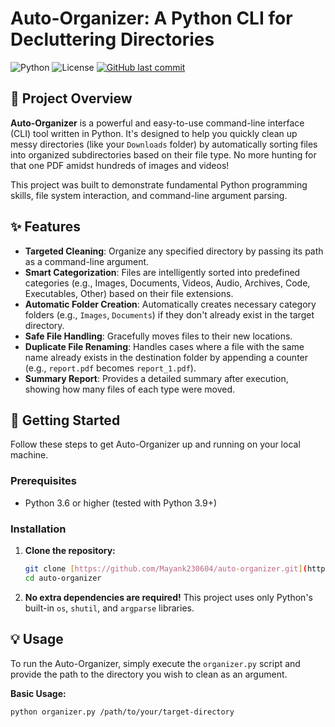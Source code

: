 # Auto-Organizer: A Python CLI for Decluttering Directories

![Python](https://img.shields.io/badge/Python-3.x-blue.svg)
![License](https://img.shields.io/badge/License-MIT-green.svg)
[![GitHub last commit](https://img.shields.io/github/last-commit/Mayank230604/auto-organizer?color=orange)](https://github.com/Mayank230604/auto-organizer/commits/main)

## 🌟 Project Overview

**Auto-Organizer** is a powerful and easy-to-use command-line interface (CLI) tool written in Python. It's designed to help you quickly clean up messy directories (like your `Downloads` folder) by automatically sorting files into organized subdirectories based on their file type. No more hunting for that one PDF amidst hundreds of images and videos!

This project was built to demonstrate fundamental Python programming skills, file system interaction, and command-line argument parsing.

## ✨ Features

* **Targeted Cleaning**: Organize any specified directory by passing its path as a command-line argument.
* **Smart Categorization**: Files are intelligently sorted into predefined categories (e.g., Images, Documents, Videos, Audio, Archives, Code, Executables, Other) based on their file extensions.
* **Automatic Folder Creation**: Automatically creates necessary category folders (e.g., `Images`, `Documents`) if they don't already exist in the target directory.
* **Safe File Handling**: Gracefully moves files to their new locations.
* **Duplicate File Renaming**: Handles cases where a file with the same name already exists in the destination folder by appending a counter (e.g., `report.pdf` becomes `report_1.pdf`).
* **Summary Report**: Provides a detailed summary after execution, showing how many files of each type were moved.

## 🚀 Getting Started

Follow these steps to get Auto-Organizer up and running on your local machine.

### Prerequisites

* Python 3.6 or higher (tested with Python 3.9+)

### Installation

1.  **Clone the repository:**
    ```bash
    git clone [https://github.com/Mayank230604/auto-organizer.git](https://github.com/Mayank230604/auto-organizer.git)
    cd auto-organizer
    ```

2.  **No extra dependencies are required!** This project uses only Python's built-in `os`, `shutil`, and `argparse` libraries.

## 💡 Usage

To run the Auto-Organizer, simply execute the `organizer.py` script and provide the path to the directory you wish to clean as an argument.

**Basic Usage:**

```bash
python organizer.py /path/to/your/target-directory
